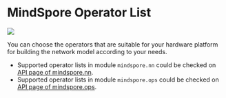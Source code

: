 # MindSpore Operator List

<a href="https://gitee.com/mindspore/docs/blob/master/docs/mindspore/note/source_en/operator_list_ms.md" target="_blank"><img src="https://mindspore-website.obs.cn-north-4.myhuaweicloud.com/website-images/master/resource/_static/logo_source_en.png"></a>

You can choose the operators that are suitable for your hardware platform for building the network model according to your needs.

- Supported operator lists in module `mindspore.nn` could be checked on [API page of mindspore.nn](https://www.mindspore.cn/docs/api/en/master/api_python/mindspore.nn.html).
- Supported operator lists in module `mindspore.ops` could be checked on [API page of mindspore.ops](https://www.mindspore.cn/docs/api/en/master/api_python/mindspore.ops.html).
